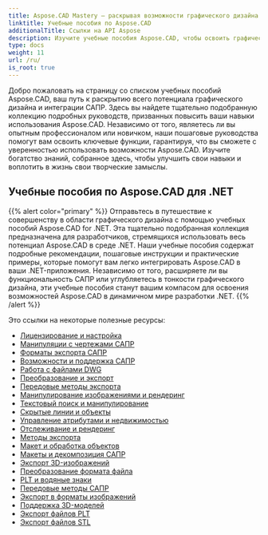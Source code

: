 ```yaml
---
title: Aspose.CAD Mastery — раскрывая возможности графического дизайна
linktitle: Учебные пособия по Aspose.CAD
additionalTitle: Ссылки на API Aspose
description: Изучите учебные пособия Aspose.CAD, чтобы освоить графический дизайн. Повышайте свои навыки с помощью пошаговых руководств по интеграции САПР и раскройте свой творческий потенциал.
type: docs
weight: 11
url: /ru/
is_root: true
---
```


Добро пожаловать на страницу со списком учебных пособий Aspose.CAD, ваш путь к раскрытию всего потенциала графического дизайна и интеграции САПР. Здесь вы найдете тщательно подобранную коллекцию подробных руководств, призванных повысить ваши навыки использования Aspose.CAD. Независимо от того, являетесь ли вы опытным профессионалом или новичком, наши пошаговые руководства помогут вам освоить ключевые функции, гарантируя, что вы сможете с уверенностью использовать возможности Aspose.CAD. Изучите богатство знаний, собранное здесь, чтобы улучшить свои навыки и воплотить в жизнь свои творческие замыслы.

## Учебные пособия по Aspose.CAD для .NET
{{% alert color="primary" %}}
Отправьтесь в путешествие к совершенству в области графического дизайна с помощью учебных пособий Aspose.CAD for .NET. Эта тщательно подобранная коллекция предназначена для разработчиков, стремящихся использовать весь потенциал Aspose.CAD в среде .NET. Наши учебные пособия содержат подробные рекомендации, пошаговые инструкции и практические примеры, которые помогут вам легко интегрировать Aspose.CAD в ваши .NET-приложения. Независимо от того, расширяете ли вы функциональность САПР или углубляетесь в тонкости графического дизайна, эти учебные пособия станут вашим компасом для освоения возможностей Aspose.CAD в динамичном мире разработки .NET.
{{% /alert %}}

Это ссылки на некоторые полезные ресурсы:
 
- [Лицензирование и настройка](./net/licensing-and-configuration/)
- [Манипуляции с чертежами САПР](./net/cad-drawing-manipulation/)
- [Форматы экспорта САПР](./net/cad-export-formats/)
- [Возможности и поддержка САПР](./net/cad-features-and-support/)
- [Работа с файлами DWG](./net/dwg-file-manipulation/)
- [Преобразование и экспорт](./net/conversion-and-export/)
- [Передовые методы экспорта](./net/advanced-export-techniques/)
- [Манипулирование изображениями и рендеринг](./net/image-manipulation-and-rendering/)
- [Текстовый поиск и манипулирование](./net/text-search-and-manipulation/)
- [Скрытые линии и объекты](./net/hidden-lines-and-entities/)
- [Управление атрибутами и недвижимостью](./net/attribute-and-property-management/)
- [Отслеживание и рендеринг](./net/tracking-and-rendering/)
- [Методы экспорта](./net/export-techniques/)
- [Макет и обработка объектов](./net/layout-and-object-handling/)
- [Макеты и декомпозиция САПР](./net/cad-layouts-and-decomposition/)
- [Экспорт 3D-изображений](./net/3d-image-export/)
- [Преобразование формата файла](./net/file-format-conversion/)
- [PLT и водяные знаки](./net/plt-and-watermarking/)
- [Передовые методы САПР](./net/advanced-cad-techniques/)
- [Экспорт в форматы изображений](./net/exporting-to-image-formats/)
- [Поддержка 3D-моделей](./net/3d-model-support/)
- [Экспорт файлов PLT](./net/exporting-plt-files/)
- [Экспорт файлов STL](./net/stl-file-export/)


